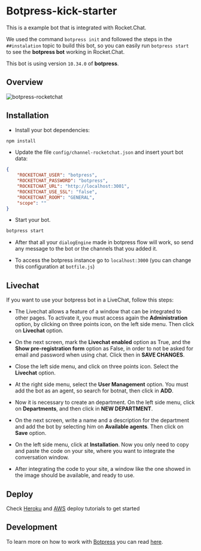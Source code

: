 # Botpress-kick-starter

This is a example bot that is integrated with Rocket.Chat.

We used the command `botpress init` and followed the steps in the `##instalation`
topic to build this bot, so you can easily run `botpress start` to see the 
**botpress bot** working in Rocket.Chat.

This bot is using version `10.34.0` of **botpress**.

## Overview

![botpress-rocketchat](https://github.com/RocketChat/botpress-channel-rocketchat/wiki/images/botpress.gif)

## Installation

* Install your bot dependencies:

```sh
npm install
```

* Update the file `config/channel-rocketchat.json` and insert yourt bot data:

```json
{
    "ROCKETCHAT_USER": "botpress",
    "ROCKETCHAT_PASSWORD": "botpress",
    "ROCKETCHAT_URL": "http://localhost:3001",
    "ROCKETCHAT_USE_SSL": "false",
    "ROCKETCHAT_ROOM": "GENERAL",
    "scope": ""
}
```

* Start your bot.

```sh
botpress start
```

* After that all your `dialogEngine` made in botpress flow will work, so send any
 message to the bot or the channels that you added it.

* To access the botpress instance go to `localhost:3000` (you can change this configuration at `botfile.js`)

## Livechat

If you want to use your botpress bot in a LiveChat, follow this steps:

* The Livechat allows a feature of a window that can be integrated to other pages. To activate it, you must access again the **Administration** option, by clicking on three points icon, on the left side menu. Then click on **Livechat** option.

* On the next screen, mark the **Livechat enabled** option as True, and the **Show pre-registration form** option as False, in order to not be asked for email and password when using chat. Click then in **SAVE CHANGES**.

* Close the left side menu, and click on three points icon. Select the **Livechat** option.

* At the right side menu, select the **User Management** option. You must add the bot as an agent, so search for botnat, then click in **ADD**.

* Now it is necessary to create an department. On the left side menu, click on **Departments**, and then click in **NEW DEPARTMENT**.

* On the next screen, write a name and a description for the department and add the bot by selecting him on **Available agents**. Then click on **Save** option.

* On the left side menu, click at **Installation**. Now you only need to copy and paste the code on your site, where you want to integrate the conversation window.

* After integrating the code to your site, a window like the one showed in the image should be available, and ready to use.

## Deploy

Check [Heroku](https://botpress.io/docs/deploy/heroku/) and [AWS](https://botpress.io/docs/deploy/aws/) deploy tutorials to get started

## Development

To learn more on how to work with [Botpress](https://botpress.io/) you can read [here](https://botpress.io/docs/getting_started/).
